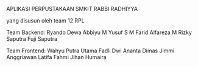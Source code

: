APLIKASI PERPUSTAKAAN SMKIT RABBI RADHIYYA

yang disusun oleh team 12 RPL

Team Backend:
Ryando Dewa Abbiyu
M Yusuf S
M Farid Alfareza
M Rizky Saputra
Fuji Saputra

Team Frontend:
Wahyu Putra Utama
Fadli Dwi Ananta
Dimas Jimmi Anggriawan
Latifa Fahmi
Jihan Humaira
